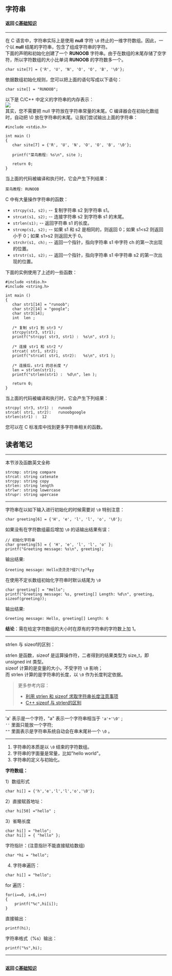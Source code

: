 ## 字符串
#### 返回 [C基础知识](../C基础知识.md)


***


在 C 语言中，字符串实际上是使用 **null** 字符 `\0` 终止的一维字符数组。因此，一个以 **null** 结尾的字符串，包含了组成字符串的字符。  
下面的声明和初始化创建了一个 **RUNOOB** 字符串。由于在数组的末尾存储了空字符，所以字符数组的大小比单词 **RUNOOB** 的字符数多一个。
```
char site[7] = {'R', 'U', 'N', 'O', 'O', 'B', '\0'};
```
依据数组初始化规则，您可以把上面的语句写成以下语句：
```
char site[] = "RUNOOB";
```
以下是 C/C++ 中定义的字符串的内存表示：  
![](https://www.runoob.com/wp-content/uploads/2014/09/c-strings-2020-12-21.png)  
其实，您不需要把 null 字符放在字符串常量的末尾。C 编译器会在初始化数组时，自动把 \0 放在字符串的末尾。让我们尝试输出上面的字符串：  
```
#include <stdio.h>
 
int main ()
{
   char site[7] = {'R', 'U', 'N', 'O', 'O', 'B', '\0'};
 
   printf("菜鸟教程: %s\n", site );
 
   return 0;
}
```
当上面的代码被编译和执行时，它会产生下列结果：
```
菜鸟教程: RUNOOB
```

C 中有大量操作字符串的函数：
- `strcpy(s1, s2);` -- 复制字符串 s2 到字符串 s1。
- `strcat(s1, s2);` -- 连接字符串 s2 到字符串 s1 的末尾。
- `strlen(s1);` -- 返回字符串 s1 的长度。
- `strcmp(s1, s2);` -- 如果 s1 和 s2 是相同的，则返回 0；如果 s1<s2 则返回小于 0；如果 s1>s2 则返回大于 0。
- `strchr(s1, ch);` -- 返回一个指针，指向字符串 s1 中字符 ch 的第一次出现的位置。
- `strstr(s1, s2);` -- 返回一个指针，指向字符串 s1 中字符串 s2 的第一次出现的位置。

下面的实例使用了上述的一些函数：
```
#include <stdio.h>
#include <string.h>
 
int main ()
{
   char str1[14] = "runoob";
   char str2[14] = "google";
   char str3[14];
   int  len ;
 
   /* 复制 str1 到 str3 */
   strcpy(str3, str1);
   printf("strcpy( str3, str1) :  %s\n", str3 );
 
   /* 连接 str1 和 str2 */
   strcat( str1, str2);
   printf("strcat( str1, str2):   %s\n", str1 );
 
   /* 连接后，str1 的总长度 */
   len = strlen(str1);
   printf("strlen(str1) :  %d\n", len );
 
   return 0;
}
```
当上面的代码被编译和执行时，它会产生下列结果：
```
strcpy( str3, str1) :  runoob
strcat( str1, str2):   runoobgoogle
strlen(str1) :  12
```
您可以在 C 标准库中找到更多字符串相关的函数。




## 读者笔记


***


本节涉及函数英文全称  
```
strcmp: string compare 
strcat: string catenate 
strcpy: string copy 
strlen: string length 
strlwr: string lowercase 
strupr: string upercase
```


***


字符串在以如下输入进行初始化的时候需要对 `\0` 特别注意：
```
char greeting[6] = {'H', 'e', 'l', 'l', 'o', '\0'};
```
如果没有在字符数组最后增加 `\0` 的话输出结果有误：
```
// 初始化字符串
char greeting[5] = { 'H', 'e', 'l', 'l', 'o' };
printf("Greeting message: %s\n", greeting);
```
输出结果:
```
Greeting message: Hello烫烫烫?侵7(?╔?╚╔╔
```
在使用不定长数组初始化字符串时默认结尾为 `\0`
```
char greeting[] = "Hello";
printf("Greeting message: %s, greeting[] Length: %d\n", greeting, sizeof(greeting));
```
输出结果:
```
Greeting message: Hello, greeting[] Length: 6
```
**结论**：需在给定字符数组的大小时在原有的字符串的字符数上加 1。


***


strlen 与 sizeof的区别：

strlen 是函数，sizeof 是运算操作符，二者得到的结果类型为 size_t，即 unsigned int 类型。  
sizeof 计算的是变量的大小，不受字符 `\0` 影响；  
而 strlen 计算的是字符串的长度，以 `\0` 作为长度判定依据。  

> 
> 更多参考内容：
> - [利用 strlen 和 sizeof 求取字符串长度注意事项](https://www.runoob.com/w3cnote/strlen-and-sizeof.html)
> - [C++ sizeof 与 strlen的区别](https://www.runoob.com/note/27755)


***


'a' 表示是一个字符，"a" 表示一个字符串相当于 `'a'+'\0'` ;  
`''` 里面只能放一个字符;  
`""` 里面表示是字符串系统自动会在串末尾补一个 `\0` 。  


***


1. 字符串的本质是以 `\0` 结束的字符数组。
2. 字符串的字面量是常量，比如"hello world"。
3. 字符串的定义与初始化。

**字符数组：**

1）数组形式  
```
char hi[] = {'h','e','l','l','o','\0'};
```
2）直接赋首地址：
```
char hi[50] ="hello" ;
```
3）省略长度
```
char hi[] = "hello";
char hi[] = { "hello" };
```
字符指针：(注意指针不能直接赋给数组)
```
char *hi = "hello";
```

4. 字符串遍历：
```
char hi[] = "hello";
```
for 遍历：
```
for(i==0, i<6,i++)
{
    printf("%c",hi[i]);
}
```
直接输出：
```
printf(hi);
```
字符串格式（%s）输出：
```
printf("%s",hi);
```


***


##
#### 返回 [C基础知识](../C基础知识.md)